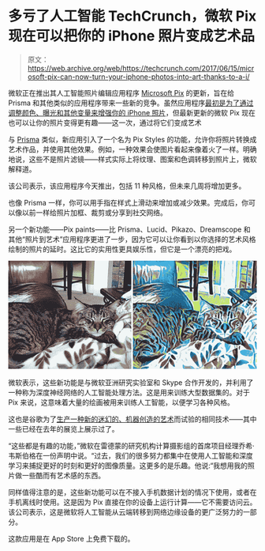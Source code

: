 # 多亏了人工智能 TechCrunch，微软 Pix 现在可以把你的 iPhone 照片变成艺术品

> 原文：<https://web.archive.org/web/https://techcrunch.com/2017/06/15/microsoft-pix-can-now-turn-your-iphone-photos-into-art-thanks-to-a-i/>

微软正在推出其人工智能照片编辑应用程序 [Microsoft Pix](https://web.archive.org/web/20230205202043/https://www.microsoft.com/en-us/research/product/microsoftpix/) 的更新，旨在给 Prisma 和其他类似的应用程序带来一些新的竞争。虽然应用程序[最初是为了通过调整颜色、曝光和其他变量来增强你的 iPhone 照片](https://web.archive.org/web/20230205202043/https://techcrunch.com/2016/07/27/microsoft-pix/)，但最新更新的微软 Pix 现在也可以让你的照片变得更有趣——这一次，通过将它们变成艺术

与 [Prisma](https://web.archive.org/web/20230205202043/https://techcrunch.com/tag/prisma/) 类似，新应用引入了一个名为 Pix Styles 的功能，允许你将照片转换成艺术作品，并使用其他效果。例如，一种效果会使图片看起来像着火了一样。明确地说，这些不是照片滤镜——样式实际上将纹理、图案和色调转移到照片上，微软解释道。

该公司表示，该应用程序今天推出，包括 11 种风格，但未来几周将增加更多。

也像 Prisma 一样，你可以用手指在样式上滑动来增加或减少效果。完成后，你可以像以前一样给照片加框、裁剪或分享到社交网络。

另一个新功能——Pix paints——比 Prisma、Lucid、Pikazo、Dreamscope 和其他“照片到艺术”应用程序更进了一步，因为它可以让你看到以你选择的艺术风格绘制的照片的延时。这比它的实用性更具娱乐性，但它是一个漂亮的把戏。

![](img/76bfe2ba4a07dd82b1c59d8280477e53.png)

微软表示，这些新功能是与微软亚洲研究实验室和 Skype 合作开发的，并利用了一种称为深度神经网络的人工智能处理方法。这是用来训练大型数据集的。对于 Pix 来说，这意味着大量的绘画被用来训练人工智能，以便学习各种风格。

这也是谷歌为了[生产一种新的迷幻的、机器创造的艺术](https://web.archive.org/web/20230205202043/https://www.wired.com/2016/02/googles-artificial-intelligence-gets-first-art-show/)而试验的相同技术——其中一些已经在去年的展览上展示过了。

“这些都是有趣的功能，”微软在雷德蒙的研究机构计算摄影组的首席项目经理乔希·韦斯伯格在一份声明中说。“过去，我们的很多努力都集中在使用人工智能和深度学习来捕捉更好的时刻和更好的图像质量。这更多的是乐趣。他说:“我想用我的照片做一些酷而有艺术感的东西。

同样值得注意的是，这些新功能可以在不接入手机数据计划的情况下使用，或者在手机离线时使用。这是因为 Pix 直接在你的设备上运行计算——它不需要访问云。该公司表示，这是微软将人工智能从云端转移到网络边缘设备的更广泛努力的一部分。

这款应用是在 App Store 上免费下载的。